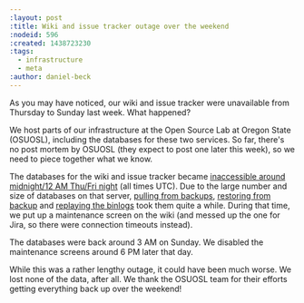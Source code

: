 ```yaml
---
:layout: post
:title: Wiki and issue tracker outage over the weekend
:nodeid: 596
:created: 1438723230
:tags:
  - infrastructure
  - meta
:author: daniel-beck
---
```


As you may have noticed, our wiki and issue tracker were unavailable from Thursday to Sunday last week. What happened?

We host parts of our infrastructure at the Open Source Lab at Oregon State (OSUOSL), including the databases for these two services. So far, there's no post mortem by OSUOSL (they expect to post one later this week), so we need to piece together what we know.

The databases for the wiki and issue tracker became [inaccessible around midnight/12 AM Thu/Fri night](https://twitter.com/osuosl/status/626903003203637248) (all times UTC). Due to the large number and size of databases on that server, [pulling from backups](https://twitter.com/osuosl/status/626946293663821824), [restoring from backup](https://twitter.com/osuosl/status/627027620845129729) and [replaying the binlogs](https://twitter.com/osuosl/status/627237502420561920) took them quite a while. During that time, we put up a maintenance screen on the wiki (and messed up the one for Jira, so there were connection timeouts instead).

The databases were back around 3 AM on Sunday. We disabled the maintenance screens around 6 PM later that day.

While this was a rather lengthy outage, it could have been much worse. We lost none of the data, after all. We thank the OSUOSL team for their efforts getting everything back up over the weekend!
